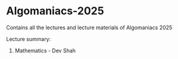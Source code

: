 # Algomaniacs-2025
Contains all the lectures and lecture materials of Algomaniacs 2025

Lecture summary:

   1. Mathematics - Dev Shah
